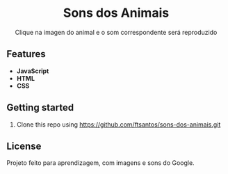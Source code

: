 <h1 align="center">
<br>
Sons dos Animais
</h1>

<p align="center">Clique na imagen do animal e o som correspondente será reproduzido</p>

## Features
[//]: # (Add the features of your project here:)

- **JavaScript**
- **HTML** 
- **CSS** 

## Getting started

1. Clone this repo using https://github.com/ftsantos/sons-dos-animais.git

## License

Projeto feito para aprendizagem, com imagens e sons do Google.
